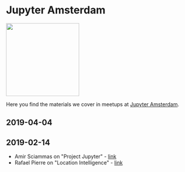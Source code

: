 # Jupyter Amsterdam

<img src="https://raw.githubusercontent.com/jupyter-amsterdam-meetup/meetups/master/static/meetup_small.png" width="200" >

Here you find the materials we cover in meetups at [Jupyter Amsterdam](https://www.meetup.com/Jupyter-Amsterdam/).

## 2019-04-04

## 2019-02-14

- Amir Sciammas on "Project Jupyter" - [link](https://github.com/amirsciammas/JupyterAmsterdamMeetup)
- Rafael Pierre on "Location Intelligence" - [link](https://github.com/rafaelpierre/JupyterAMS)
